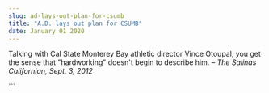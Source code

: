 ```yaml
---
slug: ad-lays-out-plan-for-csumb
title: "A.D. lays out plan for CSUMB"
date: January 01 2020
---
```


 
<p>
  Talking with Cal State Monterey Bay athletic director Vince Otoupal, you get
  the sense that "hardworking" doesn't begin to describe him.
  <em>– The Salinas Californian, Sept. 3, 2012</em>
</p>
```
